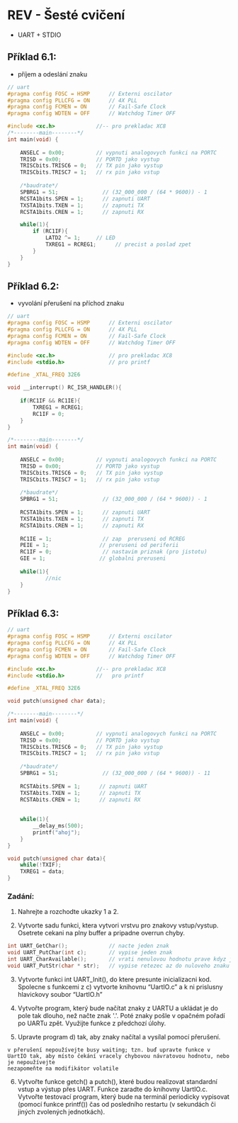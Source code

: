 # REV - Šesté cvičení
- UART + STDIO

## Příklad 6.1:
- příjem a odeslání znaku
```c
// uart
#pragma config FOSC = HSMP      // Externi oscilator
#pragma config PLLCFG = ON      // 4X PLL 
#pragma config FCMEN = ON       // Fail-Safe Clock 
#pragma config WDTEN = OFF      // Watchdog Timer OFF

#include <xc.h>             //-- pro prekladac XC8
/*--------main--------*/
int main(void) {
    
    ANSELC = 0x00;          // vypnuti analogovych funkci na PORTC
    TRISD = 0x00;           // PORTD jako vystup
    TRISCbits.TRISC6 = 0;   // TX pin jako vystup
    TRISCbits.TRISC7 = 1;   // rx pin jako vstup
    
    /*baudrate*/
    SPBRG1 = 51;              // (32_000_000 / (64 * 9600)) - 1
    RCSTA1bits.SPEN = 1;      // zapnuti UART
    TXSTA1bits.TXEN = 1;      // zapnuti TX
    RCSTA1bits.CREN = 1;      // zapnuti RX 

    while(1){
        if (RC1IF){
            LATD2 ^= 1;     // LED 
            TXREG1 = RCREG1;      // precist a poslad zpet
        }
    }
}
```

## Příklad 6.2:
- vyvolání přerušení na  příchod znaku
```c
// uart
#pragma config FOSC = HSMP      // Externi oscilator
#pragma config PLLCFG = ON      // 4X PLL 
#pragma config FCMEN = ON       // Fail-Safe Clock 
#pragma config WDTEN = OFF      // Watchdog Timer OFF

#include <xc.h>                 // pro prekladac XC8
#include <stdio.h>              // pro printf

#define _XTAL_FREQ 32E6

void __interrupt() RC_ISR_HANDLER(){
    
    if(RC1IF && RC1IE){
        TXREG1 = RCREG1;
        RC1IF = 0;
    }
}

/*--------main--------*/
int main(void) {
    
    ANSELC = 0x00;          // vypnuti analogovych funkci na PORTC
    TRISD = 0x00;           // PORTD jako vystup
    TRISCbits.TRISC6 = 0;   // TX pin jako vystup
    TRISCbits.TRISC7 = 1;   // rx pin jako vstup
   
    /*baudrate*/
    SPBRG1 = 51;              // (32_000_000 / (64 * 9600)) - 1
    
    RCSTA1bits.SPEN = 1;      // zapnuti UART
    TXSTA1bits.TXEN = 1;      // zapnuti TX
    RCSTA1bits.CREN = 1;      // zapnuti RX 
    
    RC1IE = 1;                // zap  preruseni od RCREG
    PEIE = 1;                // preruseni od periferii
    RC1IF = 0;                // nastavim priznak (pro jistotu)
    GIE = 1;                 // globalni preruseni
    
    while(1){
            //nic
    }
}
```
## Příklad 6.3:
```c
// uart
#pragma config FOSC = HSMP      // Externi oscilator
#pragma config PLLCFG = ON      // 4X PLL 
#pragma config FCMEN = ON       // Fail-Safe Clock 
#pragma config WDTEN = OFF      // Watchdog Timer OFF

#include <xc.h>             //-- pro prekladac XC8
#include <stdio.h>          //   pro printf

#define _XTAL_FREQ 32E6

void putch(unsigned char data);

/*--------main--------*/
int main(void) {
    
    ANSELC = 0x00;          // vypnuti analogovych funkci na PORTC
    TRISD = 0x00;           // PORTD jako vystup
    TRISCbits.TRISC6 = 0;   // TX pin jako vystup
    TRISCbits.TRISC7 = 1;   // rx pin jako vstup
   
    /*baudrate*/
    SPBRG1 = 51;              // (32_000_000 / (64 * 9600)) - 11
    
    RCSTAbits.SPEN = 1;      // zapnuti UART
    TXSTAbits.TXEN = 1;      // zapnuti TX
    RCSTAbits.CREN = 1;      // zapnuti RX 
    
    
    while(1){
        __delay_ms(500);
        printf("ahoj");
    }
}

void putch(unsigned char data){
    while(!TXIF);
    TXREG1 = data;
}
```
### Zadání:

 1) Nahrejte a rozchodte ukazky 1 a 2.

 2) Vytvorte sadu funkci, ktera vytvori vrstvu pro znakovy vstup/vystup. Osetrete cekani na plny buffer a pripadne overrun 
 chyby. 
 
 ```c
int UART_GetChar();             // nacte jeden znak
void UART_PutChar(int c);       // vypise jeden znak
int UART_CharAvailable();       // vrati nenulovou hodnotu prave kdyz je alespon jeden znak k dispozici pro cteni
void UART_PutStr(char * str);   // vypise retezec az do nuloveho znaku
 ```
3) Vytvorte funkci int UART_Init(), do ktere presunte inicializacni kod. Spolecne s funkcemi z c) vytvorte knihovnu “UartIO.c” a k ni prislusny hlavickovy soubor “UartIO.h”

4) Vytvořte program, který bude načítat znaky z UARTU a ukládat je do pole tak dlouho, než načte znak '.'. Poté znaky pošle v opačném pořadí po UARTu zpět. Využijte funkce z předchozí úlohy.

5) Upravte program d) tak, aby znaky načítal a vysílal pomocí přerušení.

```
v přerušení nepoužívejte busy waiting; tzn. buď upravte funkce v UartIO tak, aby místo čekání vracely chybovou návratovou hodnotu, nebo je nepoužívejte
nezapomeňte na modifikátor volatile
```

6) Vytvořte funkce getch() a putch(), které budou realizovat standardní vstup a výstup přes UART. Funkce zaradte do knihovny UartIO.c. Vytvořte testovací program, který bude na terminál periodicky vypisovat (pomocí funkce printf()) čas od posledního restartu (v sekundách či jiných zvolených jednotkách).
